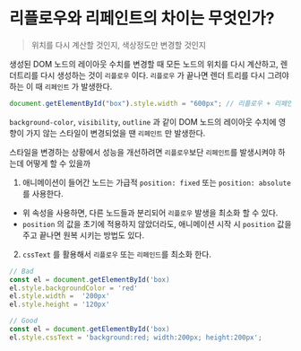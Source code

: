 # 리플로우와 리페인트의 차이는 무엇인가?

> 위치를 다시 계산할 것인지, 색상정도만 변경할 것인지

생성된 DOM 노드의 레이아웃 수치를 변경할 때 모든 노드의 위치를 다시 계산하고, 렌더트리를 다시 생성하는 것이 `리플로우` 이다. `리플로우` 가 끝나면 렌더 트리를 다시 그려야하는 이 때 `리페인트` 가 발생한다.

```javascript
document.getElementById("box").style.width = "600px"; // 리플로우 + 리페인트 발생
```

`background-color`, `visibility`, `outline` 과 같이 DOM 노드의 레이아웃 수치에 영향이 가지 않는 스타일이 변경되었을 땐 `리페인트` 만 발생한다.

스타일을 변경하는 상황에서 성능을 개선하려면 `리플로우`보단 `리페인트`를 발생시켜야 하는데 어떻게 할 수 있을까

1. 애니메이션이 들어간 노드는 가급적 `position: fixed` 또는 `position: absolute` 를 사용한다.

- 위 속성을 사용하면, 다른 노드들과 분리되어 `리플로우` 발생을 최소화 할 수 있다.
- `position` 의 값을 초기에 적용하지 않았더라도, 애니메이션 시작 시 `position` 값을 주고 끝나면 원복 시키는 방법도 있다.

2. `cssText` 를 활용해서 `리플로우` 또는 `리페인드`를 최소화 한다.

```javascript
// Bad
const el = document.getElementById('box)
el.style.backgroundColor = 'red'
el.style.width =  '200px'
el.style.height = '120px'

// Good
const el = document.getElementById('box)
el.style.cssText = 'background:red; width:200px; height:200px';
```
